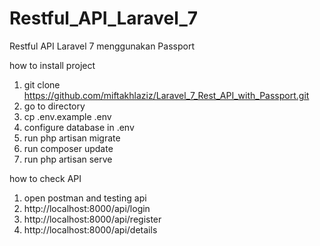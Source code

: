 # Restful_API_Laravel_7
 Restful API Laravel 7 menggunakan Passport
 
 how to install project
 1. git clone https://github.com/miftakhlaziz/Laravel_7_Rest_API_with_Passport.git
 2. go to directory
 3. cp .env.example .env
 4. configure database in .env
 5. run php artisan migrate
 6. run composer update
 7. run php artisan serve
 
 how to check API
 1. open postman and testing api
 2. http://localhost:8000/api/login
 3. http://localhost:8000/api/register
 4. http://localhost:8000/api/details
